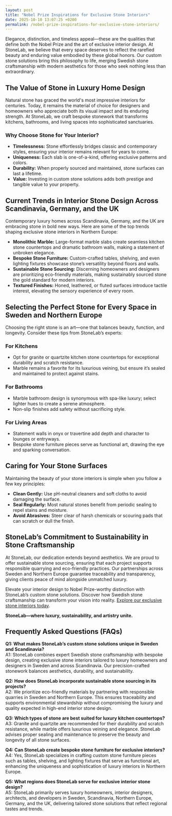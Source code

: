 ```yaml
---
layout: post
title: "Nobel Prize Inspirations for Exclusive Stone Interiors"
date: 2025-10-10 13:07:25 +0200
permalink: /nobel-prize-inspirations-for-exclusive-stone-interiors/
---
```

Elegance, distinction, and timeless appeal—these are the qualities that define both the Nobel Prize and the art of exclusive interior design. At StoneLab, we believe that every space deserves to reflect the rarefied beauty and enduring value embodied by these global honors. Our custom stone solutions bring this philosophy to life, merging Swedish stone craftsmanship with modern aesthetics for those who seek nothing less than extraordinary.

## The Value of Stone in Luxury Home Design

Natural stone has graced the world's most impressive interiors for centuries. Today, it remains the material of choice for designers and homeowners who appreciate both its visual impact and its enduring strength. At StoneLab, we craft bespoke stonework that transforms kitchens, bathrooms, and living spaces into sophisticated sanctuaries.

### Why Choose Stone for Your Interior?

- **Timelessness:** Stone effortlessly bridges classic and contemporary styles, ensuring your interior remains relevant for years to come.
- **Uniqueness:** Each slab is one-of-a-kind, offering exclusive patterns and colors.
- **Durability:** When properly sourced and maintained, stone surfaces can last a lifetime.
- **Value:** Investing in custom stone solutions adds both prestige and tangible value to your property.

## Current Trends in Interior Stone Design Across Scandinavia, Germany, and the UK

Contemporary luxury homes across Scandinavia, Germany, and the UK are embracing stone in bold new ways. Here are some of the top trends shaping exclusive stone interiors in Northern Europe:

- **Monolithic Marble:** Large-format marble slabs create seamless kitchen stone countertops and dramatic bathroom walls, making a statement of unbroken elegance.
- **Bespoke Stone Furniture:** Custom-crafted tables, shelving, and even lighting fixtures showcase stone’s versatility beyond floors and walls.
- **Sustainable Stone Sourcing:** Discerning homeowners and designers are prioritizing eco-friendly materials, making sustainably sourced stone the gold standard for modern interiors.
- **Textured Finishes:** Honed, leathered, or fluted surfaces introduce tactile interest, elevating the sensory experience of every room.

## Selecting the Perfect Stone for Every Space in Sweden and Northern Europe

Choosing the right stone is an art—one that balances beauty, function, and longevity. Consider these tips from StoneLab’s experts:

### For Kitchens

- Opt for granite or quartzite kitchen stone countertops for exceptional durability and scratch resistance.
- Marble remains a favorite for its luxurious veining, but ensure it’s sealed and maintained to protect against stains.

### For Bathrooms

- Marble bathroom design is synonymous with spa-like luxury; select lighter hues to create a serene atmosphere.
- Non-slip finishes add safety without sacrificing style.

### For Living Areas

- Statement walls in onyx or travertine add depth and character to lounges or entryways.
- Bespoke stone furniture pieces serve as functional art, drawing the eye and sparking conversation.

## Caring for Your Stone Surfaces

Maintaining the beauty of your stone interiors is simple when you follow a few key principles:

- **Clean Gently:** Use pH-neutral cleaners and soft cloths to avoid damaging the surface.
- **Seal Regularly:** Most natural stones benefit from periodic sealing to repel stains and moisture.
- **Avoid Abrasives:** Steer clear of harsh chemicals or scouring pads that can scratch or dull the finish.

## StoneLab’s Commitment to Sustainability in Stone Craftsmanship

At StoneLab, our dedication extends beyond aesthetics. We are proud to offer sustainable stone sourcing, ensuring that each project supports responsible quarrying and eco-friendly practices. Our partnerships across Sweden and Northern Europe guarantee traceability and transparency, giving clients peace of mind alongside unmatched luxury.

Elevate your interior design to Nobel Prize-worthy distinction with StoneLab’s custom stone solutions. Discover how Swedish stone craftsmanship can transform your vision into reality. [Explore our exclusive stone interiors today](https://stonelab.se/).

**StoneLab—where luxury, sustainability, and artistry unite.**

## Frequently Asked Questions (FAQs)

**Q1: What makes StoneLab’s custom stone solutions unique in Sweden and Scandinavia?**  
A1: StoneLab combines expert Swedish stone craftsmanship with bespoke design, creating exclusive stone interiors tailored to luxury homeowners and designers in Sweden and across Scandinavia. Our precision-crafted stonework balances aesthetics, durability, and sustainability.

**Q2: How does StoneLab incorporate sustainable stone sourcing in its projects?**  
A2: We prioritize eco-friendly materials by partnering with responsible quarries in Sweden and Northern Europe. This ensures traceability and supports environmental stewardship without compromising the luxury and quality expected in high-end interior stone design.

**Q3: Which types of stone are best suited for luxury kitchen countertops?**  
A3: Granite and quartzite are recommended for their durability and scratch resistance, while marble offers luxurious veining and elegance. StoneLab advises proper sealing and maintenance to preserve the beauty and longevity of all stone surfaces.

**Q4: Can StoneLab create bespoke stone furniture for exclusive interiors?**  
A4: Yes, StoneLab specializes in crafting custom stone furniture pieces such as tables, shelving, and lighting fixtures that serve as functional art, enhancing the uniqueness and sophistication of luxury interiors in Northern Europe.

**Q5: What regions does StoneLab serve for exclusive interior stone design?**  
A5: StoneLab primarily serves luxury homeowners, interior designers, architects, and developers in Sweden, Scandinavia, Northern Europe, Germany, and the UK, delivering tailored stone solutions that reflect regional tastes and trends.

<script type="application/ld+json">
{
  "@context": "https://schema.org",
  "@type": "BlogPosting",
  "headline": "Nobel Prize Inspirations for Exclusive Stone Interiors",
  "description": "Explore how StoneLab merges Swedish stone craftsmanship with modern aesthetics to provide customized stone solutions and exclusive interior stone design for luxury spaces across Scandinavia and Northern Europe.",
  "author": {
    "@type": "Person",
    "name": "StoneLab"
  },
  "datePublished": "2024-06-01",
  "mainEntityOfPage": {
    "@type": "WebPage",
    "@id": "https://stonelab.se/nobel-prize-inspirations-for-exclusive-stone-interiors"
  },
  "publisher": {
    "@type": "Person",
    "name": "StoneLab"
  },
  "keywords": "StoneLab, custom stone solutions, interior stone design, exclusive stone interiors, Swedish stone craftsmanship, luxury interior materials, kitchen stone countertops, marble bathroom design, bespoke stone furniture, sustainable stone sourcing",
  "inLanguage": "en-US"
}
</script>

<script type="application/ld+json">
{
  "@context": "https://schema.org",
  "@type": "FAQPage",
  "mainEntity": [
    {
      "@type": "Question",
      "name": "What makes StoneLab’s custom stone solutions unique in Sweden and Scandinavia?",
      "acceptedAnswer": {
        "@type": "Answer",
        "text": "StoneLab combines expert Swedish stone craftsmanship with bespoke design, creating exclusive stone interiors tailored to luxury homeowners and designers in Sweden and across Scandinavia. Our precision-crafted stonework balances aesthetics, durability, and sustainability."
      }
    },
    {
      "@type": "Question",
      "name": "How does StoneLab incorporate sustainable stone sourcing in its projects?",
      "acceptedAnswer": {
        "@type": "Answer",
        "text": "We prioritize eco-friendly materials by partnering with responsible quarries in Sweden and Northern Europe. This ensures traceability and supports environmental stewardship without compromising the luxury and quality expected in high-end interior stone design."
      }
    },
    {
      "@type": "Question",
      "name": "Which types of stone are best suited for luxury kitchen countertops?",
      "acceptedAnswer": {
        "@type": "Answer",
        "text": "Granite and quartzite are recommended for their durability and scratch resistance, while marble offers luxurious veining and elegance. StoneLab advises proper sealing and maintenance to preserve the beauty and longevity of all stone surfaces."
      }
    },
    {
      "@type": "Question",
      "name": "Can StoneLab create bespoke stone furniture for exclusive interiors?",
      "acceptedAnswer": {
        "@type": "Answer",
        "text": "Yes, StoneLab specializes in crafting custom stone furniture pieces such as tables, shelving, and lighting fixtures that serve as functional art, enhancing the uniqueness and sophistication of luxury interiors in Northern Europe."
      }
    },
    {
      "@type": "Question",
      "name": "What regions does StoneLab serve for exclusive interior stone design?",
      "acceptedAnswer": {
        "@type": "Answer",
        "text": "StoneLab primarily serves luxury homeowners, interior designers, architects, and developers in Sweden, Scandinavia, Northern Europe, Germany, and the UK, delivering tailored stone solutions that reflect regional tastes and trends."
      }
    }
  ]
}
</script>